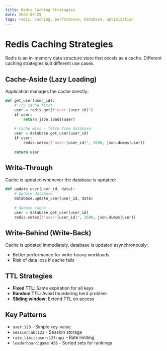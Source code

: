 ```yaml
---
title: Redis Caching Strategies
date: 2024-09-25
tags: redis, caching, performance, database, optimization
---
```


# Redis Caching Strategies

Redis is an in-memory data structure store that excels as a cache. Different caching strategies suit different use cases.

## Cache-Aside (Lazy Loading)

Application manages the cache directly:

```python
def get_user(user_id):
    # Try cache first
    user = redis.get(f"user:{user_id}")
    if user:
        return json.loads(user)
    
    # Cache miss - fetch from database
    user = database.get_user(user_id)
    if user:
        redis.setex(f"user:{user_id}", 3600, json.dumps(user))
    
    return user
```

## Write-Through

Cache is updated whenever the database is updated:

```python
def update_user(user_id, data):
    # Update database
    database.update_user(user_id, data)
    
    # Update cache
    user = database.get_user(user_id)
    redis.setex(f"user:{user_id}", 3600, json.dumps(user))
```

## Write-Behind (Write-Back)

Cache is updated immediately, database is updated asynchronously:
- Better performance for write-heavy workloads
- Risk of data loss if cache fails

## TTL Strategies

- **Fixed TTL**: Same expiration for all keys
- **Random TTL**: Avoid thundering herd problem
- **Sliding window**: Extend TTL on access

## Key Patterns

- `user:123` - Simple key-value
- `session:abc123` - Session storage  
- `rate_limit:user:123:api` - Rate limiting
- `leaderboard:game:456` - Sorted sets for rankings